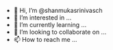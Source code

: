 - 👋 Hi, I’m @shanmukasrinivasch
- 👀 I’m interested in ...
- 🌱 I’m currently learning ...
- 💞️ I’m looking to collaborate on ...
- 📫 How to reach me ...

<!---
shanmukasrinivasch/shanmukasrinivasch is a ✨ special ✨ repository because its `README.md` (this file) appears on your GitHub profile.
You can click the Preview link to take a look at your changes.
--->
